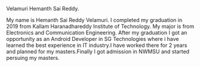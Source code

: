 Velamuri Hemanth Sai Reddy.

My name is Hemanth Sai Reddy Velamuri. I completed my graduation in 2019 from Kallam Haranadhareddy Institute of Technology. My major is from Electronics and Communication Engineering. After my graduation I got an opportunity as an Android Developer in SG Technologies where i have learned the best experience in IT industry.I have worked there for 2 years and planned for my masters.Finally I got admission in NWMSU and started persuing my masters. 

